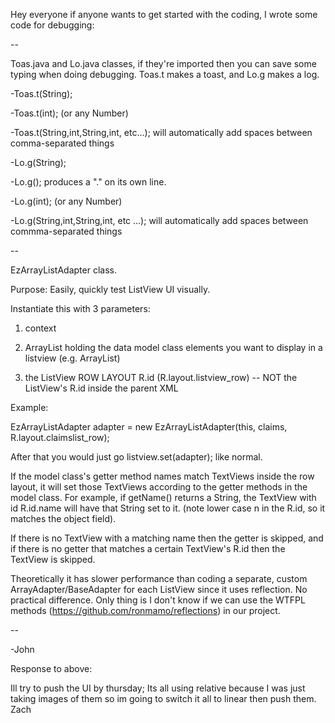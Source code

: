 Hey everyone if anyone wants to get started with the coding, I wrote some code for debugging:

--

Toas.java and Lo.java classes, if they're imported then you can save some typing when doing debugging.
Toas.t makes a toast, and Lo.g makes a log.

-Toas.t(String);

-Toas.t(int); (or any Number)

-Toas.t(String,int,String,int, etc...); will automatically add spaces between comma-separated things

-Lo.g(String);

-Lo.g(); produces a "." on its own line.

-Lo.g(int); (or any Number)

-Lo.g(String,int,String,int, etc ...); will automatically add spaces between commma-separated things

--

EzArrayListAdapter class.

Purpose: Easily, quickly test ListView UI visually.

Instantiate this with 3 parameters:

1. context

2. ArrayList holding the data model class elements you want to display in a listview (e.g. ArrayList<ClaimModel>)

3. the ListView ROW LAYOUT R.id (R.layout.listview_row) -- NOT the ListView's R.id inside the parent XML

Example:

EzArrayListAdapter adapter = new EzArrayListAdapter(this, claims, R.layout.claimslist_row);

After that you would just go listview.set(adapter); like normal.

If the model class's getter method names match TextViews inside the row layout, it will set those TextViews according to the getter methods in the model class. For example, if getName() returns a String, the TextView with id R.id.name will have that String set to it. (note lower case n in the R.id, so it matches the object field).

If there is no TextView with a matching name then the getter is skipped, and if there is no getter that matches a certain TextView's R.id then the TextView is skipped.

Theoretically it has slower performance than coding a separate, custom ArrayAdapter/BaseAdapter for each ListView since it uses reflection. No practical difference. Only thing is I don't know if we can use the WTFPL methods (https://github.com/ronmamo/reflections) in our project.

--

-John

Response to above:

Ill try to push the UI by thursday; Its all using relative because I was just taking images of them so im going to switch it all to linear then push them.
Zach
